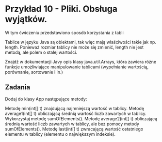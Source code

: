 # Przykład 10 - Pliki. Obsługa wyjątków.

W tym ćwiczeniu przedstawiono sposób korzystania z tabli

Tablice w języku Java są obiektami, tak więc mają właściwości takie jak np. length. Ponieważ rozmiar tablicy nie może się zmienić, length nie jest metodą, ale polem o stałej wartości.

Znajdź w dokumentacji Javy opis klasy java.util.Arrays, która zawiera różne funkcje umożliwiające manipulowanie tablicami (wypełnianie wartością, porównanie, sortowanie i in.)

## Zadania

Dodaj do klasy App następujące metody:

Metodę min(int[] t) znajdującą najmniejszą wartość w tablicy.
Metodę average1(int[] t) obliczającą średnią wartość liczb zawartych w tablicy. Wykorzystaj metodę sumOfElements().
Metodę average2(int[] t) obliczającą średnią wartość liczb zawartych w tablicy, ale bez pomocy metody sumOfElements().
Metodę last(int[] t) zwracającą wartość ostatniego elementu w tablicy (elementu o największym indeksie).